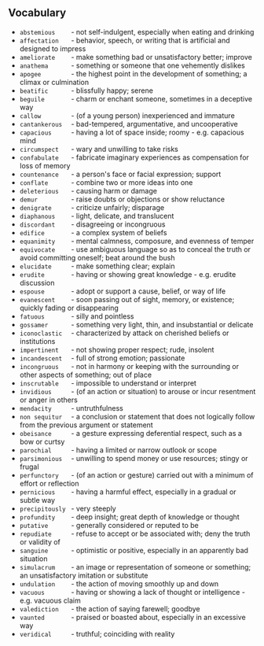 ## Vocabulary


- `abstemious    ` - not self-indulgent, especially when eating and drinking
- `affectation   ` - behavior, speech, or writing that is artificial and designed to impress
- `ameliorate    ` - make something bad or unsatisfactory better; improve
- `anathema      ` - something or someone that one vehemently dislikes
- `apogee        ` - the highest point in the development of something; a climax or culmination
- `beatific      ` - blissfully happy; serene
- `beguile       ` - charm or enchant someone, sometimes in a deceptive way
- `callow        ` - (of a young person) inexperienced and immature
- `cantankerous  ` - bad-tempered, argumentative, and uncooperative
- `capacious     ` - having a lot of space inside; roomy - e.g. capacious mind
- `circumspect   ` - wary and unwilling to take risks
- `confabulate   ` - fabricate imaginary experiences as compensation for loss of memory
- `countenance   ` - a person's face or facial expression; support
- `conflate      ` - combine two or more ideas into one
- `deleterious   ` - causing harm or damage
- `demur         ` - raise doubts or objections or show reluctance
- `denigrate     ` - criticize unfairly; disparage
- `diaphanous    ` - light, delicate, and translucent
- `discordant    ` - disagreeing or incongruous
- `edifice       ` - a complex system of beliefs
- `equanimity    ` - mental calmness, composure, and evenness of temper
- `equivocate    ` - use ambiguous language so as to conceal the truth or avoid committing oneself; beat around the bush
- `elucidate     ` - make something clear; explain
- `erudite       ` - having or showing great knowledge - e.g. erudite discussion
- `espouse       ` - adopt or support a cause, belief, or way of life
- `evanescent    ` - soon passing out of sight, memory, or existence; quickly fading or disappearing
- `fatuous       ` - silly and pointless
- `gossamer      ` - something very light, thin, and insubstantial or delicate
- `iconoclastic  ` - characterized by attack on cherished beliefs or institutions
- `impertinent   ` - not showing proper respect; rude, insolent
- `incandescent  ` - full of strong emotion; passionate
- `incongruous   ` - not in harmony or keeping with the surrounding or other aspects of something; out of place
- `inscrutable   ` - impossible to understand or interpret
- `invidious     ` - (of an action or situation) to arouse or incur resentment or anger in others
- `mendacity     ` - untruthfulness
- `non sequitur  ` - a conclusion or statement that does not logically follow from the previous argument or statement
- `obeisance     ` - a gesture expressing deferential respect, such as a bow or curtsy
- `parochial     ` - having a limited or narrow outlook or scope
- `parsimonious  ` - unwilling to spend money or use resources; stingy or frugal
- `perfunctory   ` - (of an action or gesture) carried out with a minimum of effort or reflection
- `pernicious    ` - having a harmful effect, especially in a gradual or subtle way
- `precipitously ` - very steeply
- `profundity    ` - deep insight; great depth of knowledge or thought
- `putative      ` - generally considered or reputed to be
- `repudiate     ` - refuse to accept or be associated with; deny the truth or validity of
- `sanguine      ` - optimistic or positive, especially in an apparently bad situation
- `simulacrum    ` - an image or representation of someone or something; an unsatisfactory imitation or substitute
- `undulation    ` - the action of moving smoothly up and down
- `vacuous       ` - having or showing a lack of thought or intelligence - e.g. vacuous claim
- `valediction   ` - the action of saying farewell; goodbye
- `vaunted       ` - praised or boasted about, especially in an excessive way
- `veridical     ` - truthful; coinciding with reality
